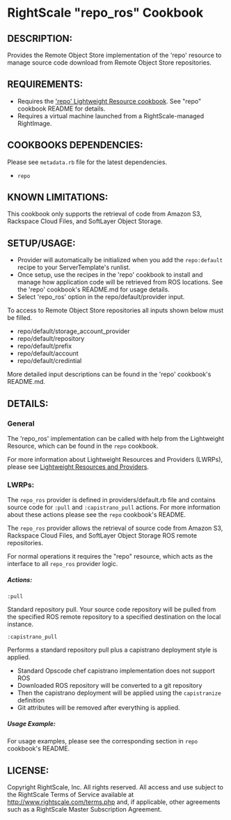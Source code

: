 # RightScale "repo_ros" Cookbook

## DESCRIPTION:

Provides the Remote Object Store implementation of the 'repo' resource to
manage source code download from Remote Object Store repositories.

## REQUIREMENTS:

* Requires the ['repo' Lightweight Resource cookbook][repo]. See "repo" cookbook
  README for details.
* Requires a virtual machine launched from a RightScale-managed RightImage.

[repo]: https://github.com/rightscale/rightscale_cookbooks/tree/master/cookbooks/repo

## COOKBOOKS DEPENDENCIES:

Please see `metadata.rb` file for the latest dependencies.

* `repo`

## KNOWN LIMITATIONS:

This cookbook only supports the retrieval of code from Amazon S3, Rackspace
Cloud Files, and SoftLayer Object Storage.

## SETUP/USAGE:

* Provider will automatically be initialized when you add the `repo:default`
  recipe to your ServerTemplate's runlist.
* Once setup, use the recipes in the 'repo' cookbook to install and manage how
  application code will be retrieved from ROS locations.
  See the 'repo' cookbook's README.md for usage details.
* Select 'repo_ros' option in the repo/default/provider input.

To access to Remote Object Store repositories all inputs shown below must be
filled.

* repo/default/storage_account_provider
* repo/default/repository
* repo/default/prefix
* repo/default/account
* repo/default/credintial

More detailed input descriptions can be found in the 'repo' cookbook's
README.md.

## DETAILS:

### General

The 'repo_ros' implementation can be called with help from the Lightweight
Resource, which can be found in the `repo` cookbook.

For more information about Lightweight Resources and Providers (LWRPs), please
see [Lightweight Resources and Providers][Guide].

[Guide]: http://support.rightscale.com/12-Guides/Chef_Cookbooks_Developer_Guide/08-Chef_Development/Lightweight_Resources_and_Providers_(LWRP)

### LWRPs:

The `repo_ros` provider is defined in providers/default.rb file and contains
source code for `:pull` and `:capistrano_pull` actions.
For more information about these actions please see the `repo` cookbook's
README.

The `repo_ros` provider allows the retrieval of source code from Amazon S3,
Rackspace Cloud Files, and SoftLayer Object Storage ROS remote repositories.

For normal operations it requires the "repo" resource, which acts as the
interface to all `repo_ros` provider logic.

##### Actions:

`:pull`

Standard repository pull. Your source code repository will be pulled from the
specified ROS remote repository to a specified destination on the local
instance.

`:capistrano_pull`

Performs a standard repository pull plus a capistrano deployment style is
applied.

* Standard Opscode chef capistrano implementation does not support ROS
* Downloaded ROS repository will be converted to a git repository
* Then the capistrano deployment will be applied using the `capistranize`
  definition
* Git attributes will be removed after everything is applied.

##### Usage Example:

For usage examples, please see the corresponding section in `repo` cookbook's
README.

## LICENSE:

Copyright RightScale, Inc. All rights reserved.
All access and use subject to the RightScale Terms of Service available at
http://www.rightscale.com/terms.php and, if applicable, other agreements
such as a RightScale Master Subscription Agreement.
